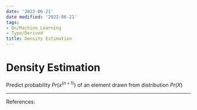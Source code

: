 ```yaml
---
date: '2022-06-21'
date modified: '2022-06-21'
tags:
- On/Machine_Learning
- Type/Derived
title: Density Estimation
---
```


# Density Estimation
Predict probability $Pr(x^{(n+1)})$  of an element drawn from distribution $Pr(X)$

---
References: